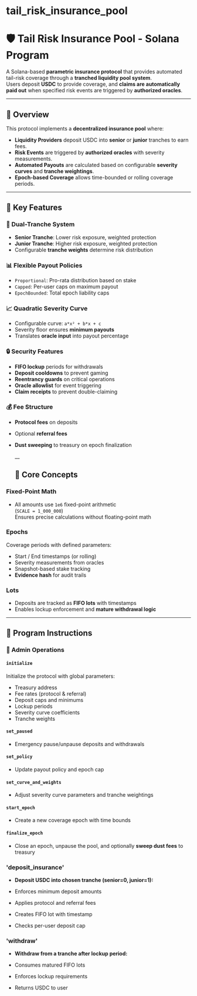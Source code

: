 # tail_risk_insurance_pool

# 🛡️ Tail Risk Insurance Pool - Solana Program

A Solana-based **parametric insurance protocol** that provides automated tail-risk coverage through a **tranched liquidity pool system**.  
Users deposit **USDC** to provide coverage, and **claims are automatically paid out** when specified risk events are triggered by **authorized oracles**.

---

## 📄 Overview

This protocol implements a **decentralized insurance pool** where:

- **Liquidity Providers** deposit USDC into **senior** or **junior** tranches to earn fees.
- **Risk Events** are triggered by **authorized oracles** with severity measurements.
- **Automated Payouts** are calculated based on configurable **severity curves** and **tranche weightings**.
- **Epoch-based Coverage** allows time-bounded or rolling coverage periods.

---


## 🔑 Key Features

### 🏦 Dual-Tranche System
- **Senior Tranche**: Lower risk exposure, weighted protection
- **Junior Tranche**: Higher risk exposure, weighted protection
- Configurable **tranche weights** determine risk distribution

### 📊 Flexible Payout Policies
- `Proportional`: Pro-rata distribution based on stake
- `Capped`: Per-user caps on maximum payout
- `EpochBounded`: Total epoch liability caps

### 📈 Quadratic Severity Curve
- Configurable curve: `a*x² + b*x + c`
- Severity floor ensures **minimum payouts**
- Translates **oracle input** into payout percentage

### 🔒 Security Features
- **FIFO lockup** periods for withdrawals
- **Deposit cooldowns** to prevent gaming
- **Reentrancy guards** on critical operations
- **Oracle allowlist** for event triggering
- **Claim receipts** to prevent double-claiming

### 💰 Fee Structure
- **Protocol fees** on deposits
- Optional **referral fees**
- **Dust sweeping** to treasury on epoch finalization

  __


  ## 🧮 Core Concepts

### Fixed-Point Math
- All amounts use `1e6` fixed-point arithmetic  
  (`SCALE = 1_000_000`)  
  Ensures precise calculations without floating-point math

### Epochs
Coverage periods with defined parameters:
- Start / End timestamps (or rolling)
- Severity measurements from oracles
- Snapshot-based stake tracking
- **Evidence hash** for audit trails

### Lots
- Deposits are tracked as **FIFO lots** with timestamps
- Enables lockup enforcement and **mature withdrawal logic**

---


## 🧾 Program Instructions

### 🔧 Admin Operations

#### `initialize`
Initialize the protocol with global parameters:
- Treasury address
- Fee rates (protocol & referral)
- Deposit caps and minimums
- Lockup periods
- Severity curve coefficients
- Tranche weights

#### `set_paused`
- Emergency pause/unpause deposits and withdrawals

#### `set_policy`
- Update payout policy and epoch cap

#### `set_curve_and_weights`
- Adjust severity curve parameters and tranche weightings

#### `start_epoch`
- Create a new coverage epoch with time bounds

#### `finalize_epoch`
- Close an epoch, unpause the pool, and optionally **sweep dust fees** to treasury

  
### 'deposit_insurance'
- **Deposit USDC into chosen tranche (senior=0, junior=1):**

- Enforces minimum deposit amounts
- Applies protocol and referral fees
- Creates FIFO lot with timestamp
- Checks per-user deposit cap

###  'withdraw'
- **Withdraw from a tranche after lockup period:**

- Consumes matured FIFO lots
- Enforces lockup requirements
- Returns USDC to user
